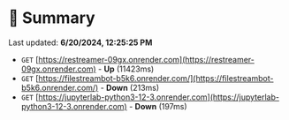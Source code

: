# 📖 Summary
Last updated: **6/20/2024, 12:25:25 PM**

- `GET` [https://restreamer-09gx.onrender.com](https://restreamer-09gx.onrender.com) - **Up** (11423ms)
- `GET` [https://filestreambot-b5k6.onrender.com/](https://filestreambot-b5k6.onrender.com/) - **Down** (213ms)
- `GET` [https://jupyterlab-python3-12-3.onrender.com](https://jupyterlab-python3-12-3.onrender.com) - **Down** (197ms)
